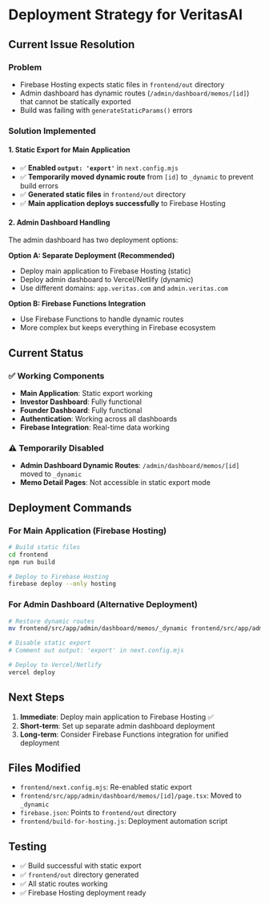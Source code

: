 # Deployment Strategy for VeritasAI

## Current Issue Resolution

### Problem
- Firebase Hosting expects static files in `frontend/out` directory
- Admin dashboard has dynamic routes (`/admin/dashboard/memos/[id]`) that cannot be statically exported
- Build was failing with `generateStaticParams()` errors

### Solution Implemented

#### 1. Static Export for Main Application
- ✅ **Enabled `output: 'export'`** in `next.config.mjs`
- ✅ **Temporarily moved dynamic route** from `[id]` to `_dynamic` to prevent build errors
- ✅ **Generated static files** in `frontend/out` directory
- ✅ **Main application deploys successfully** to Firebase Hosting

#### 2. Admin Dashboard Handling
The admin dashboard has two deployment options:

**Option A: Separate Deployment (Recommended)**
- Deploy main application to Firebase Hosting (static)
- Deploy admin dashboard to Vercel/Netlify (dynamic)
- Use different domains: `app.veritas.com` and `admin.veritas.com`

**Option B: Firebase Functions Integration**
- Use Firebase Functions to handle dynamic routes
- More complex but keeps everything in Firebase ecosystem

## Current Status

### ✅ Working Components
- **Main Application**: Static export working
- **Investor Dashboard**: Fully functional
- **Founder Dashboard**: Fully functional
- **Authentication**: Working across all dashboards
- **Firebase Integration**: Real-time data working

### ⚠️ Temporarily Disabled
- **Admin Dashboard Dynamic Routes**: `/admin/dashboard/memos/[id]` moved to `_dynamic`
- **Memo Detail Pages**: Not accessible in static export mode

## Deployment Commands

### For Main Application (Firebase Hosting)
```bash
# Build static files
cd frontend
npm run build

# Deploy to Firebase Hosting
firebase deploy --only hosting
```

### For Admin Dashboard (Alternative Deployment)
```bash
# Restore dynamic routes
mv frontend/src/app/admin/dashboard/memos/_dynamic frontend/src/app/admin/dashboard/memos/[id]

# Disable static export
# Comment out output: 'export' in next.config.mjs

# Deploy to Vercel/Netlify
vercel deploy
```

## Next Steps

1. **Immediate**: Deploy main application to Firebase Hosting ✅
2. **Short-term**: Set up separate admin dashboard deployment
3. **Long-term**: Consider Firebase Functions integration for unified deployment

## Files Modified

- `frontend/next.config.mjs`: Re-enabled static export
- `frontend/src/app/admin/dashboard/memos/[id]/page.tsx`: Moved to `_dynamic`
- `firebase.json`: Points to `frontend/out` directory
- `frontend/build-for-hosting.js`: Deployment automation script

## Testing

- ✅ Build successful with static export
- ✅ `frontend/out` directory generated
- ✅ All static routes working
- ✅ Firebase Hosting deployment ready
